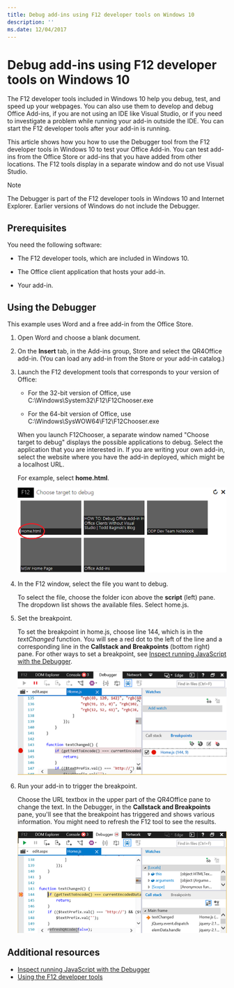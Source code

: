 ```yaml
---
title: Debug add-ins using F12 developer tools on Windows 10
description: ''
ms.date: 12/04/2017
---
```


# Debug add-ins using F12 developer tools on Windows 10

The F12 developer tools included in Windows 10 help you debug, test, and speed up your webpages. You can also use them to develop and debug Office Add-ins, if you are not using an IDE like Visual Studio, or if you need to investigate a problem while running your add-in outside the IDE. You can start the F12 developer tools after your add-in is running.

This article shows how you how to use the Debugger tool from the F12 developer tools in Windows 10 to test your Office Add-in. You can test add-ins from the Office Store or add-ins that you have added from other locations. The F12 tools display in a separate window and do not use Visual Studio.

> [!NOTE]
> The Debugger is part of the F12 developer tools in Windows 10 and Internet Explorer. Earlier versions of Windows do not include the Debugger. 

## Prerequisites

You need the following software:

- The F12 developer tools, which are included in Windows 10. 
    
- The Office client application that hosts your add-in. 
    
- Your add-in. 

## Using the Debugger

This example uses Word and a free add-in from the Office Store.

1. Open Word and choose a blank document. 
    
2. On the **Insert** tab, in the Add-ins group, Store and select the QR4Office add-in. (You can load any add-in from the Store or your add-in catalog.)
    
3. Launch the F12 development tools that corresponds to your version of Office:
    
   - For the 32-bit version of Office, use C:\Windows\System32\F12\F12Chooser.exe
    
   - For the 64-bit version of Office, use C:\Windows\SysWOW64\F12\F12Chooser.exe
    
   When you launch F12Chooser, a separate window named "Choose target to debug" displays the possible applications to debug. Select the application that you are interested in. If you are writing your own add-in, select the website where you have the add-in deployed, which might be a localhost URL. 
    
   For example, select **home.html**. 
    
   ![F12Chooser screen, pointing to bubbles add-in](../images/choose-target-to-debug.png)

4. In the F12 window, select the file you want to debug.
    
   To select the file, choose the folder icon above the  **script** (left) pane. The dropdown list shows the available files. Select home.js.
    
5. Set the breakpoint.
    
   To set the breakpoint in home.js, choose line 144, which is in the  _textChanged_ function. You will see a red dot to the left of the line and a corresponding line in the **Callstack and Breakpoints** (bottom right) pane. For other ways to set a breakpoint, see [Inspect running JavaScript with the Debugger](https://msdn.microsoft.com/library/dn255007%28v=vs.85%29.aspx). 
    
   ![Debugger with breakpoint in home.js file](../images/debugger-home-js-02.png)

6. Run your add-in to trigger the breakpoint.
    
   Choose the URL textbox in the upper part of the QR4Office pane to change the text. In the Debugger, in the **Callstack and Breakpoints** pane, you'll see that the breakpoint has triggered and shows various information. You might need to refresh the F12 tool to see the results.
    
   ![Debugger with results from the triggered breakpoint](../images/debugger-home-js-01.png)


## Additional resources

- [Inspect running JavaScript with the Debugger](https://msdn.microsoft.com/library/dn255007%28v=vs.85%29.aspx)
- [Using the F12 developer tools](https://msdn.microsoft.com/en-us/library/bg182326%28v=vs.85%29.aspx)
    
